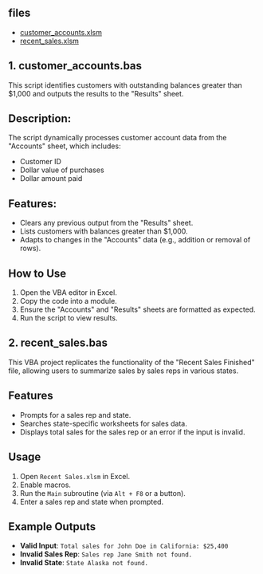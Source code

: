 ## files 
- [customer_accounts.xlsm]([[https://1drv.ms/x/c/9ea28cb2b29586b0/Ed90ESMu-U5Ktp8I-koOJA8BZmGDDlWjglwudDV0oTD6bw?e=d82T7T](https://1drv.ms/x/c/9ea28cb2b29586b0/EWtiBmq8q8FOnPE-rK9sSyMBMKP_1UcMRL1OL1R6atJ4oA?e=6s2Rdn)](https://1drv.ms/x/c/9ea28cb2b29586b0/EWtiBmq8q8FOnPE-rK9sSyMBMKP_1UcMRL1OL1R6atJ4oA?e=Offnhk))
- [recent_sales.xlsm]([https://1drv.ms/x/c/9ea28cb2b29586b0/EXTYaXxKlOFIsXnogE9nbkEBy4yEfl0iD833HfC1QDpqkw?e=PZb4Aj](https://1drv.ms/x/c/9ea28cb2b29586b0/EUjRCnziqZJHs0Jet7rvEgUBjF8QfQnZjbhR7F0yxQUHtg?e=c1oftW))

## 1. customer_accounts.bas
   
This script identifies customers with outstanding balances greater than $1,000 and outputs the results to the "Results" sheet.

## Description:

The script dynamically processes customer account data from the "Accounts" sheet, which includes:
- Customer ID
- Dollar value of purchases
- Dollar amount paid

## Features:
- Clears any previous output from the "Results" sheet.
- Lists customers with balances greater than $1,000.
- Adapts to changes in the "Accounts" data (e.g., addition or removal of rows).

## How to Use
1. Open the VBA editor in Excel.
2. Copy the code into a module.
3. Ensure the "Accounts" and "Results" sheets are formatted as expected.
4. Run the script to view results.

## 2. recent_sales.bas
   
This VBA project replicates the functionality of the "Recent Sales Finished" file, allowing users to summarize sales by sales reps in various states.

## Features
- Prompts for a sales rep and state.
- Searches state-specific worksheets for sales data.
- Displays total sales for the sales rep or an error if the input is invalid.

## Usage
1. Open `Recent Sales.xlsm` in Excel.
2. Enable macros.
3. Run the `Main` subroutine (via `Alt + F8` or a button).
4. Enter a sales rep and state when prompted.

## Example Outputs
- **Valid Input**: `Total sales for John Doe in California: $25,400`
- **Invalid Sales Rep**: `Sales rep Jane Smith not found.`
- **Invalid State**: `State Alaska not found.`

